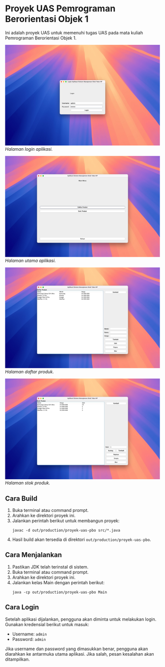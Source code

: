 # Proyek UAS Pemrograman Berorientasi Objek 1

Ini adalah proyek UAS untuk memenuhi tugas UAS pada mata kuliah Pemrograman Berorientasi Objek 1.

![Login](images/1.jpeg)
*Halaman login aplikasi.*

![Main](images/2.jpeg)
*Halaman utama aplikasi.*

![List Products](images/3.jpeg)
*Halaman daftar produk.*

![Stock Product](images/4.jpeg)
*Halaman stok produk.*

## Cara Build

1. Buka terminal atau command prompt.
2. Arahkan ke direktori proyek ini.
3. Jalankan perintah berikut untuk membangun proyek:
    ```shell
    javac -d out/production/proyek-uas-pbo src/*.java
    ```
4. Hasil build akan tersedia di direktori `out/production/proyek-uas-pbo`.

## Cara Menjalankan

1. Pastikan JDK telah terinstal di sistem.
2. Buka terminal atau command prompt.
3. Arahkan ke direktori proyek ini.
4. Jalankan kelas Main dengan perintah berikut:
    ```shell
    java -cp out/production/proyek-uas-pbo Main
    ```

## Cara Login

Setelah aplikasi dijalankan, pengguna akan diminta untuk melakukan login. Gunakan kredensial berikut untuk masuk:

* Username: `admin`
* Password: `admin`

Jika username dan password yang dimasukkan benar, pengguna akan diarahkan ke antarmuka utama aplikasi. Jika salah, pesan kesalahan akan ditampilkan.
